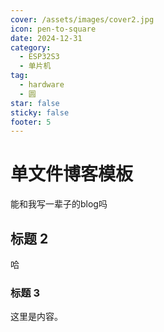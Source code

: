 ```yaml
---
cover: /assets/images/cover2.jpg
icon: pen-to-square
date: 2024-12-31
category:
  - ESP32S3
  - 单片机
tag:
  - hardware
  - 圆
star: false
sticky: false
footer: 5
---
```


# 单文件博客模板

能和我写一辈子的blog吗

## 标题 2

哈

### 标题 3

这里是内容。
